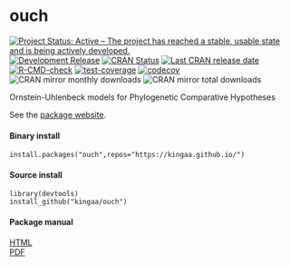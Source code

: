 # ouch

[![Project Status: Active – The project has reached a stable, usable state and is being actively developed.](https://www.repostatus.org/badges/latest/active.svg)](https://www.repostatus.org/#active)
[![Development Release](https://img.shields.io/github/release/kingaa/ouch.svg)](https://github.com/kingaa/ouch/releases)
[![CRAN Status](https://www.r-pkg.org/badges/version/ouch)](https://cran.r-project.org/package=ouch)
[![Last CRAN release date](https://www.r-pkg.org/badges/last-release/ouch)](https://cran.r-project.org/package=ouch)
[![R-CMD-check](https://github.com/kingaa/ouch/actions/workflows/r-cmd-check.yml/badge.svg)](https://github.com/kingaa/ouch/actions/workflows/r-cmd-check.yml)
[![test-coverage](https://github.com/kingaa/ouch/actions/workflows/test-coverage.yml/badge.svg)](https://github.com/kingaa/ouch/actions/workflows/test-coverage.yml)
[![codecov](https://codecov.io/gh/kingaa/ouch/branch/master/graph/badge.svg)](https://codecov.io/gh/kingaa/ouch)
![CRAN mirror monthly downloads](https://cranlogs.r-pkg.org/badges/last-month/ouch)
![CRAN mirror total downloads](https://cranlogs.r-pkg.org/badges/grand-total/ouch)

Ornstein-Uhlenbeck models for Phylogenetic Comparative Hypotheses

See the [package website](https://kingaa.github.io/ouch/).

#### Binary install

```
install.packages("ouch",repos="https://kingaa.github.io/")
```

#### Source install

```
library(devtools)  
install_github("kingaa/ouch")
```

#### Package manual

[HTML](https://kingaa.github.io/manuals/ouch/html/00Index.html)  
[PDF](https://kingaa.github.io/manuals/ouch/ouch.pdf)

